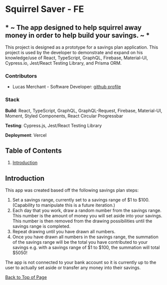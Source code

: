 # Squirrel Saver - FE
## * ~ The app designed to help squirrel away money in order to help build your savings. ~ *
This project is designed as a prototype for a savings plan application. This project is used by the developer to demonstrate and expand on his knowledge/use of React, TypeScript, GraphQL, Firebase, Material-UI, Cypress.io, Jest/React Testing Library, and Prisma ORM.

### Contributors
- Lucas Merchant - Software Developer: [github profile](https://github.com/lbmerchant93)

### Stack

**Build**: React, TypeScript, GraphQL, GraphQL-Request, Firebase, Material-UI, Moment, Styled Components, React Circular Progressbar

**Testing**: Cypress.js, Jest/React Testing Library

**Deployment**: Vercel

## Table of Contents
1. [Introduction](#introduction)

## Introduction
This app was created based off the following savings plan steps:
1. Set a savings range, currently set to a savings range of $1 to $100. (Capability to manipulate this is a future iteration.)
2. Each day that you work, draw a random number from the savings range. This number is the amount of money you will set aside into your savings. This number is then removed from the drawing possibilities until the savings range is completed.
3. Repeat drawing until you have drawn all numbers.
4. Once you have drawn all numbers in the savings range, the summation of the savings range will be the total you have contributed to your savings e.g. with a savings range of $1 to $100, the summation will total $5050!

The app is not connected to your bank account so it is currently up to the user to actually set aside or transfer any money into their savings.

[Back to Top of Page](#table-of-contents)
